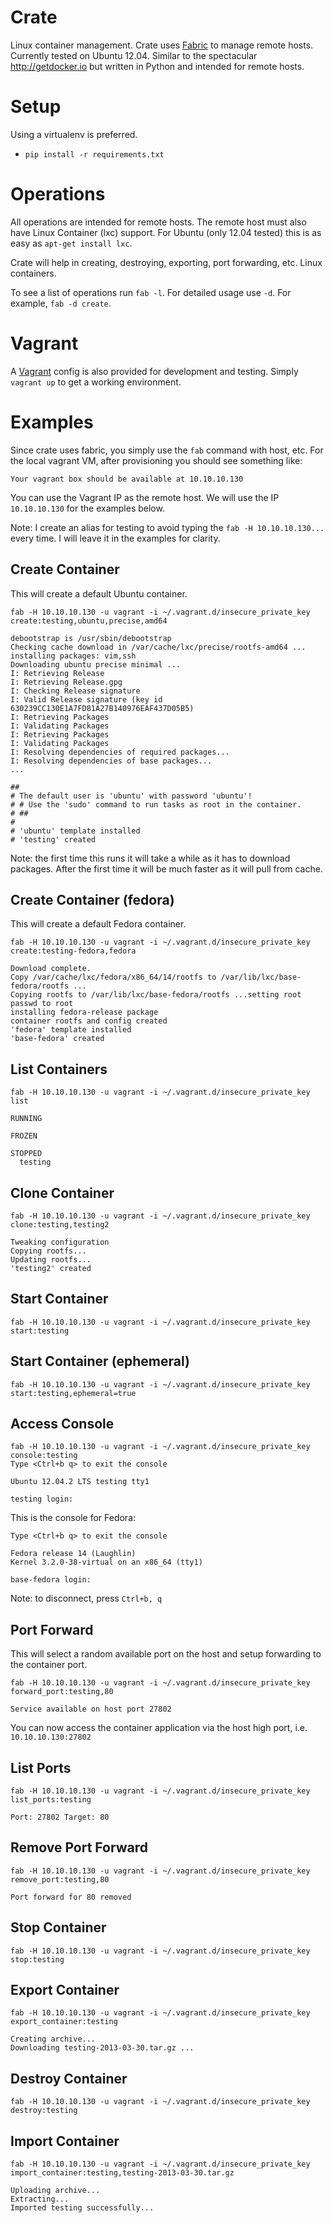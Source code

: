 # Crate
Linux container management.  Crate uses [Fabric](http://fabfile.org) to manage
remote hosts.  Currently tested on Ubuntu 12.04.  Similar to the spectacular http://getdocker.io
but written in Python and intended for remote hosts.

# Setup
Using a virtualenv is preferred.

* `pip install -r requirements.txt`

# Operations
All operations are intended for remote hosts.  The remote host must also have
Linux Container (lxc) support.  For Ubuntu (only 12.04 tested) this is as easy
as `apt-get install lxc`.

Crate will help in creating, destroying, exporting, port forwarding, etc. Linux
containers.

To see a list of operations run `fab -l`.  For detailed usage use `-d`.  For example,
`fab -d create`.

# Vagrant
A [Vagrant](http://vagrantup.com) config is also provided for development
and testing.  Simply `vagrant up` to get a working environment.

# Examples
Since crate uses fabric, you simply use the `fab` command with host, etc.  For
the local vagrant VM, after provisioning you should see something like:

```
Your vagrant box should be available at 10.10.10.130

```

You can use the Vagrant IP as the remote host.  We will use the IP `10.10.10.130`
for the examples below.

Note: I create an alias for testing to avoid typing the `fab -H 10.10.10.130...`
every time.  I will leave it in the examples for clarity.

## Create Container
This will create a default Ubuntu container.

```
fab -H 10.10.10.130 -u vagrant -i ~/.vagrant.d/insecure_private_key create:testing,ubuntu,precise,amd64

debootstrap is /usr/sbin/debootstrap
Checking cache download in /var/cache/lxc/precise/rootfs-amd64 ...
installing packages: vim,ssh
Downloading ubuntu precise minimal ...
I: Retrieving Release
I: Retrieving Release.gpg
I: Checking Release signature
I: Valid Release signature (key id 630239CC130E1A7FD81A27B140976EAF437D05B5)
I: Retrieving Packages
I: Validating Packages
I: Retrieving Packages
I: Validating Packages
I: Resolving dependencies of required packages...
I: Resolving dependencies of base packages...
...

##
# The default user is 'ubuntu' with password 'ubuntu'!
# # Use the 'sudo' command to run tasks as root in the container.
# ##
#
# 'ubuntu' template installed
# 'testing' created

```

Note: the first time this runs it will take a while as it has to download
packages.  After the first time it will be much faster as it will pull from cache.

## Create Container (fedora)
This will create a default Fedora container.

```
fab -H 10.10.10.130 -u vagrant -i ~/.vagrant.d/insecure_private_key create:testing-fedora,fedora

Download complete.
Copy /var/cache/lxc/fedora/x86_64/14/rootfs to /var/lib/lxc/base-fedora/rootfs ...
Copying rootfs to /var/lib/lxc/base-fedora/rootfs ...setting root passwd to root
installing fedora-release package
container rootfs and config created
'fedora' template installed
'base-fedora' created
```

## List Containers

```
fab -H 10.10.10.130 -u vagrant -i ~/.vagrant.d/insecure_private_key list

RUNNING

FROZEN

STOPPED
  testing

```

## Clone Container

```
fab -H 10.10.10.130 -u vagrant -i ~/.vagrant.d/insecure_private_key clone:testing,testing2

Tweaking configuration
Copying rootfs...
Updating rootfs...
'testing2' created
```

## Start Container

```
fab -H 10.10.10.130 -u vagrant -i ~/.vagrant.d/insecure_private_key start:testing
```

## Start Container (ephemeral)

```
fab -H 10.10.10.130 -u vagrant -i ~/.vagrant.d/insecure_private_key start:testing,ephemeral=true
```

## Access Console

```
fab -H 10.10.10.130 -u vagrant -i ~/.vagrant.d/insecure_private_key console:testing
Type <Ctrl+b q> to exit the console

Ubuntu 12.04.2 LTS testing tty1

testing login:

```

This is the console for Fedora:

```
Type <Ctrl+b q> to exit the console

Fedora release 14 (Laughlin)
Kernel 3.2.0-38-virtual on an x86_64 (tty1)

base-fedora login:
```

Note: to disconnect, press `Ctrl+b, q`

## Port Forward
This will select a random available port on the host and setup forwarding to the
container port.

```
fab -H 10.10.10.130 -u vagrant -i ~/.vagrant.d/insecure_private_key forward_port:testing,80

Service available on host port 27802
```

You can now access the container application via the host high port, i.e. `10.10.10.130:27802`

## List Ports

```
fab -H 10.10.10.130 -u vagrant -i ~/.vagrant.d/insecure_private_key list_ports:testing

Port: 27802 Target: 80

```

## Remove Port Forward

```
fab -H 10.10.10.130 -u vagrant -i ~/.vagrant.d/insecure_private_key remove_port:testing,80

Port forward for 80 removed
```

## Stop Container

```
fab -H 10.10.10.130 -u vagrant -i ~/.vagrant.d/insecure_private_key stop:testing
```

## Export Container

```
fab -H 10.10.10.130 -u vagrant -i ~/.vagrant.d/insecure_private_key export_container:testing

Creating archive...
Downloading testing-2013-03-30.tar.gz ...
```

## Destroy Container

```
fab -H 10.10.10.130 -u vagrant -i ~/.vagrant.d/insecure_private_key destroy:testing
```

## Import Container

```
fab -H 10.10.10.130 -u vagrant -i ~/.vagrant.d/insecure_private_key import_container:testing,testing-2013-03-30.tar.gz

Uploading archive...
Extracting...
Imported testing successfully...
```

